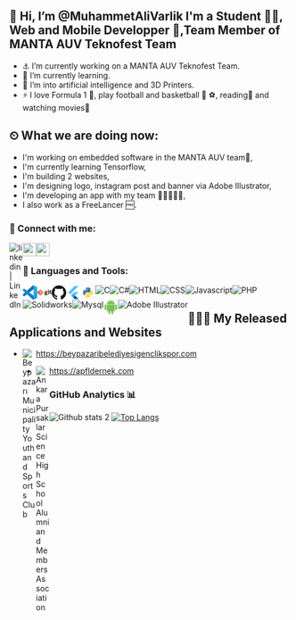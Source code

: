 ## 👋 Hi, I’m @MuhammetAliVarlik I'm a Student 👨‍🎓, Web and Mobile Developper 🚀,Team Member of MANTA AUV Teknofest Team
- ⚓ I’m currently working on a MANTA AUV Teknofest Team.
- 🌱 I’m currently learning.
- 🤖 I’m into artificial intelligence and 3D Printers.
- ⚡ I love Formula 1 🏁, play football and basketball 🏀 ⚽, reading📕 and watching movies🎥


## ⏲ What we are doing now:
- I'm working on embedded software in the MANTA AUV team🚀,
- I'm currently learning Tensorflow,
- I'm building 2 websites,
- I'm designing logo, instagram post and banner via Adobe Illustrator,
- I'm developing an app with my team 👨🏼‍🤝‍👨🏻,
- I also work as a FreeLancer 🆓.


### 📩 Connect with me:

[<img align="left" alt="linkedin | LinkedIn" width="24px" src="https://raw.githubusercontent.com/peterthehan/peterthehan/master/assets/linkedin.svg" />][linkedin]
[<img align="left" height="24" width="24" src="https://cdn.jsdelivr.net/npm/simple-icons@v4/icons/instagram.svg" />][instagram]
[<img align="left" height="24" width="24" src="https://cdn.jsdelivr.net/npm/simple-icons@v4/icons/gmail.svg" />][gmail]

<br />


### 🔧 Languages and Tools:

[<img align="left" alt="Visual Studio Code" width="26px" src="https://raw.githubusercontent.com/github/explore/80688e429a7d4ef2fca1e82350fe8e3517d3494d/topics/visual-studio-code/visual-studio-code.png" />][vsCode]
[<img align="left" alt="Git" height="26px" src="https://raw.githubusercontent.com/github/explore/80688e429a7d4ef2fca1e82350fe8e3517d3494d/topics/git/git.png" />][git]
[<img align="left" alt="GitHub" height="26px" src="https://raw.githubusercontent.com/github/explore/78df643247d429f6cc873026c0622819ad797942/topics/github/github.png" />][github]
[<img align="left" alt="Flutter" height="26px" src="https://raw.githubusercontent.com/github/explore/cebd63002168a05a6a642f309227eefeccd92950/topics/flutter/flutter.png" />][flutter]
[<img align="left" alt="Python" height="26px" src="https://raw.githubusercontent.com/github/explore/cebd63002168a05a6a642f309227eefeccd92950/topics/python/python.png" />][python]
[<img align="left" alt="C" height="26px" src="https://upload.wikimedia.org/wikipedia/commons/archive/3/35/20190417225046%21The_C_Programming_Language_logo.svg" />][c]
[<img align="left" alt="C#" height="26px" src="https://upload.wikimedia.org/wikipedia/commons/0/0d/C_Sharp_wordmark.svg" />][c#]
[<img align="left" alt="HTML" height="26px" src="https://upload.wikimedia.org/wikipedia/commons/6/61/HTML5_logo_and_wordmark.svg" />][html]
[<img align="left" alt="CSS" height="26px" src="https://upload.wikimedia.org/wikipedia/commons/d/d5/CSS3_logo_and_wordmark.svg" />][css]
[<img align="left" alt="Javascript" height="26px" src="https://upload.wikimedia.org/wikipedia/commons/9/99/Unofficial_JavaScript_logo_2.svg" />][javascript]
[<img align="left" alt="PHP" height="26px" src="https://upload.wikimedia.org/wikipedia/commons/2/27/PHP-logo.svg" />][php]
[<img align="left" alt="Solidworks" height="26px" src="https://upload.wikimedia.org/wikipedia/sr/d/d2/SolidWorks_Logo.svg" />][solidworks]
[<img align="left" alt="Mysql" height="26px" src="https://upload.wikimedia.org/wikipedia/commons/b/b2/Database-mysql.svg" />][mysql]
[<img align="left" alt="Android" height="26px" src="https://raw.githubusercontent.com/github/explore/80688e429a7d4ef2fca1e82350fe8e3517d3494d/topics/android/android.png" />][android]
[<img align="left" alt="Adobe Illustrator" height="26px" src="https://upload.wikimedia.org/wikipedia/commons/f/fb/Adobe_Illustrator_CC_icon.svg" />][illustrator]
<br/>


## 👩‍💻📱 My Released Applications and Websites
- <a href="https://beypazaribelediyesigenclikspor.com/">https://beypazaribelediyesigenclikspor.com<img align="left" alt="Beypazarı Municipality Youth and Sports Club" width="24px" src="https://beypazaribelediyesigenclikspor.com/img/unnamed.png" /></a>

- <a href="https://apfldernek.com/">https://apfldernek.com<img align="left" alt="Ankara Pursaklar Science High School Alumni and Members Association" width="24px" src="https://apfldernek.com/images/favicon.ico" /></a>





### GitHub Analytics 📊
![Github stats 2](https://github-readme-stats.vercel.app/api?username=MuhammetAliVarlik&show_icons=true&theme=radical)
[![Top Langs](https://github-readme-stats.vercel.app/api/top-langs/?username=MuhammetAliVarlik&theme=radical)](https://github.com/anuraghazra/github-readme-stats)

  

<br />
<br />

[instagram]: https://www.instagram.com/muhammetalivarlik/
[linkedin]: https://tr.linkedin.com/in/muhammet-ali-varl%C4%B1k-4a053519a
[gmail]: mailto:iletisim.muhammetalivarlik@gmail.com
[flutter]: https://flutter.dev/
[vsCode]: https://code.visualstudio.com/
[git]: https://git-scm.com/
[c]: https://www.iso.org/standard/74528.html
[c#]: https://docs.microsoft.com/en-us/dotnet/csharp/
[html]: https://html.com/
[css]: https://www.w3.org/Style/CSS/Overview.en.html
[javascript]: https://www.javascript.com/
[php]: https://www.php.net/
[solidworks]: https://www.solidworks.com/tr
[android]: https://www.android.com/
[github]: https://github.com/MuhammetAliVarlik
[python]: https://www.python.org/
[mysql]: https://www.mysql.com/
[illustrator]: https://www.adobe.com/tr/products/illustrator.html
